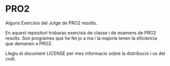 # PRO2
Alguns Exercisis del Jutge de PRO2 resolts.

En aquest repositori trobaras exercisis de classe i de examens de PRO2 resolts. Son programes que he fet jo a ma i la majoria tenen la eficiencia que demanen a PRO2.

Llegiu el document LICENSE per mes informacio sobre la distribucio i us del codi.
